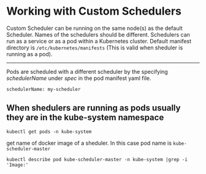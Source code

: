# Working with Custom Schedulers
Custom Scheduler can be running on the same node(s) as the default Scheduler.
Names of the schedulers should be different. Schedulers can run as a service or as a pod within a Kubernetes cluster.
Default manifest directory is `/etc/kubernetes/manifests` (This is valid when sheduler is running as a pod).

---
Pods are scheduled with a different scheduler by the specifying *schedulerName* under *spec* in the pod manifest yaml file.
```
schedulerName: my-scheduler
```

## When shedulers are running as pods usually they are in the kube-system namespace
```
kubectl get pods -n kube-system
```

get name of docker image of a sheduler. In this case pod name is `kube-scheduler-master`
```
kubectl describe pod kube-scheduler-master -n kube-system |grep -i 'Image:'
```
